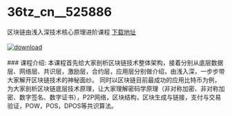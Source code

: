 # 36tz_cn__525886
区块链由浅入深技术核心原理进阶课程
[下载地址](http://www.36tz.cn/article/525886 "下载地址")
<br/></br>[![download](http://36tz.cn/muke_img/2019_07_1-84-300x155.png "下载地址")](http://www.36tz.cn/article/525886 "下载地址")
<br/></br>### 课程介绍:
本课程首先给大家剖析区块链技术整体架构，接着分别从底层数据层、网络层、共识层，激励层，合约层，应用层分别做介绍，由浅入深，一步步带大家解开区块链技术的神秘面纱。
同时以区块链目前最成功的应用比特币为例，为大家剖析区块链底层技术原理，让大家理解密码学原理（非对称加密、非对称加密、数字签名、数字证书），P2P网络，区块结构，区块生成与链接，支付与交易验证，POW，POS，DPOS等共识算法。


